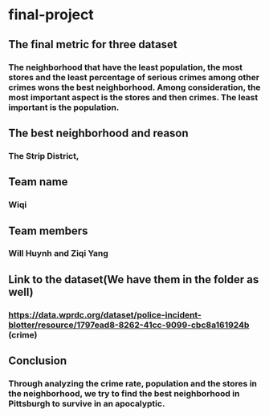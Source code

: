 # final-project
## The final metric for three dataset
### The neighborhood that have the least population, the most stores and the least percentage of serious crimes among other crimes wons the best neighborhood. Among consideration, the most important aspect is the stores and then crimes. The least important is the population.
## The best neighborhood and reason
### The Strip District,

## Team name
### Wiqi
## Team members
### Will Huynh and Ziqi Yang
## Link to the dataset(We have them in the folder as well) 
### https://data.wprdc.org/dataset/police-incident-blotter/resource/1797ead8-8262-41cc-9099-cbc8a161924b (crime)
###
###
## Conclusion
### Through analyzing the crime rate, population and the stores in the neighborhood, we try to find the best neighborhood in Pittsburgh to survive in an apocalyptic. 

